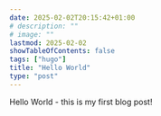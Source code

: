 ```yaml
---
date: 2025-02-02T20:15:42+01:00
# description: ""
# image: ""
lastmod: 2025-02-02
showTableOfContents: false
tags: ["hugo"]
title: "Hello World"
type: "post"
---
```


Hello World - this is my first blog post!